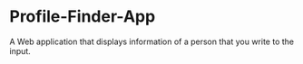 # Profile-Finder-App


A Web application that displays information of a person that you write to the input.
